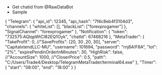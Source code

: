 - Get chatid from @RawDataBot
- Sample

{
  "Telegram": {
    "api_id": 12345,
    "api_hash": "7f4c8eb4f3104d3",
    "channels": {
      "whiteList": [],
      "blackList": ["forexprogamer"]
    },
    "SignalChannel": "forexprogamer"
  },
  "Notification": {
    "token": "732575:AQlqpWtCl82EQ1Oyk",
    "chatId": 67468216
  },
  "MetaTrader": {
      "TakeProfit": 0,
      //"SaveProfits": [20, 30 ,20, 30],
      "server": "CapitalxtendLLC-MU",
      "username": 101694,
      "password": "rnj6A!F8A",
      "lot": "2%",
      "expirePendinOrderInMinutes": 30,
      "HighRisk": false,
      //"AccountSize": 1000,
      //"CloserPrice": 0.5,
      "path": "C:/Users/Trade4/Desktop/TelegramMetaTrader/terminal64.exe"
    },
  "Timer": {
    "start": "08:00",
    "end": "18:00"
  }
}
